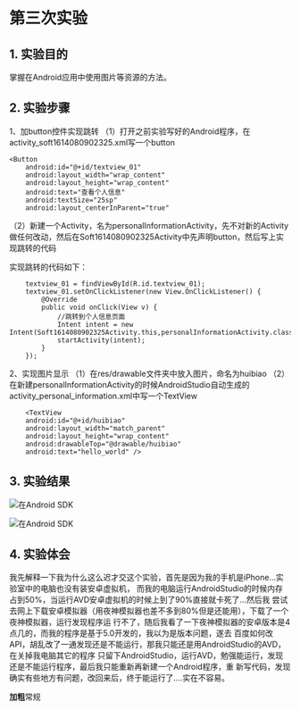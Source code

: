 # 第三次实验 

## 1. 实验目的
掌握在Android应用中使用图片等资源的方法。
## 2. 实验步骤
1、加button控件实现跳转
（1）打开之前实验写好的Android程序，在activity_soft1614080902325.xml写一个button

    <Button
        android:id="@+id/textview_01"
        android:layout_width="wrap_content"
        android:layout_height="wrap_content"
        android:text="查看个人信息"
        android:textSize="25sp"
        android:layout_centerInParent="true"
（2）新建一个Activity，名为personalInformationActivity，先不对新的Activity做任何改动，然后在Soft1614080902325Activity中先声明button，然后写上实现跳转的代码

实现跳转的代码如下：

        textview_01 = findViewById(R.id.textview_01);
        textview_01.setOnClickListener(new View.OnClickListener() {
            @Override
            public void onClick(View v) {
                //跳转到个人信息页面
                Intent intent = new Intent(Soft1614080902325Activity.this,personalInformationActivity.class); 
                startActivity(intent);
            }
        });
2、实现图片显示
（1）在res/drawable文件夹中放入图片，命名为huibiao
（2）在新建personalInformationActivity的时候AndroidStudio自动生成的activity_personal_information.xml中写一个TextView

        <TextView
        android:id="@+id/huibiao"
        android:layout_width="match_parent"
        android:layout_height="wrap_content"
        android:drawableTop="@drawable/huibiao"
        android:text="hello_world" />

## 3. 实验结果

![在Android SDK](https://github.com/li763407418/android-labs-2018/blob/master/soft1614080902325/3.1.png)

![在Android SDK](https://github.com/li763407418/android-labs-2018/blob/master/soft1614080902325/3.2.png)


## 4. 实验体会
我先解释一下我为什么这么迟才交这个实验，首先是因为我的手机是iPhone...实验室中的电脑也没有装安卓虚拟机，
而我的电脑运行AndroidStudio的时候内存占到50%，当运行AVD安卓虚拟机的时候上到了90%直接就卡死了...然后我
尝试去网上下载安卓模拟器（用夜神模拟器也差不多到80%但是还能用），下载了一个夜神模拟器，运行发现程序运
行不了，随后我看了一下夜神模拟器的安卓版本是4点几的，而我的程序是基于5.0开发的，我以为是版本问题，遂去
百度如何改API，胡乱改了一通发现还是不能运行，那我只能还是用AndroidStudio的AVD，在关掉我电脑其它的程序
只留下AndroidStudio，运行AVD，勉强能运行，发现还是不能运行程序，最后我只能重新再新建一个Android程序，重
新写代码，发现确实有些地方有问题，改回来后，终于能运行了....实在不容易。

**加粗**常规
